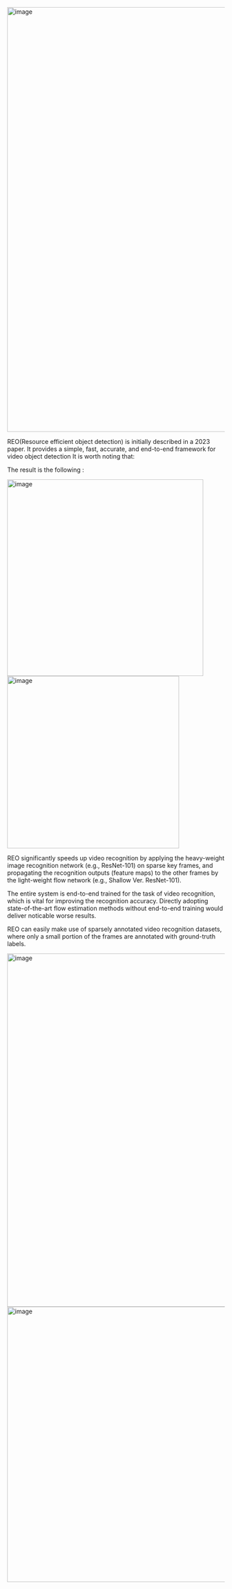 <img width="981" alt="image" src="https://github.com/HY-AI2-Projects/REO/assets/62403440/e90f6d52-6fa1-4737-bde8-ac988851f14b">

REO(Resource efficient object detection) is initially described in a 2023 paper. It provides a simple, fast, accurate, and end-to-end framework for video object detection It is worth noting that:


The result is the following : 

<img width="454" alt="image" src="https://github.com/HY-AI2-Projects/REO/assets/62403440/81f7dd4e-9848-44ca-abf5-147ea3f9153e">

<img width="398" alt="image" src="https://github.com/HY-AI2-Projects/REO/assets/62403440/419d62b2-8feb-46e6-b199-c0506a0d4342">

REO significantly speeds up video recognition by applying the heavy-weight image recognition network (e.g., ResNet-101) on sparse key frames, and propagating the recognition outputs (feature maps) to the other frames by the light-weight flow network (e.g., Shallow Ver. ResNet-101).

The entire system is end-to-end trained for the task of video recognition, which is vital for improving the recognition accuracy. Directly adopting state-of-the-art flow estimation methods without end-to-end training would deliver noticable worse results.

REO can easily make use of sparsely annotated video recognition datasets, where only a small portion of the frames are annotated with ground-truth labels.

<img width="816" alt="image" src="https://github.com/HY-AI2-Projects/REO/assets/62403440/14885bf6-e422-45c4-86c3-e9e2b1e93c6a">

<img width="636" alt="image" src="https://github.com/HY-AI2-Projects/REO/assets/62403440/7e57d46e-f3c9-4b3c-8a19-392d89096180">


